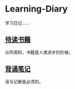 # Learning-Diary

学习日记……

## [待读书籍](doc/ToRead.md)

众所周知，书籍是人类进步的阶梯。

## [背诵笔记](doc/LearnByHeart.md)

读与记都是必须的。

